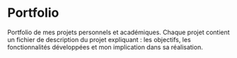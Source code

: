 # Portfolio
Portfolio de mes projets personnels et académiques.  Chaque projet contient un fichier de description du projet expliquant : les objectifs, les fonctionnalités développées et mon implication dans sa réalisation.
